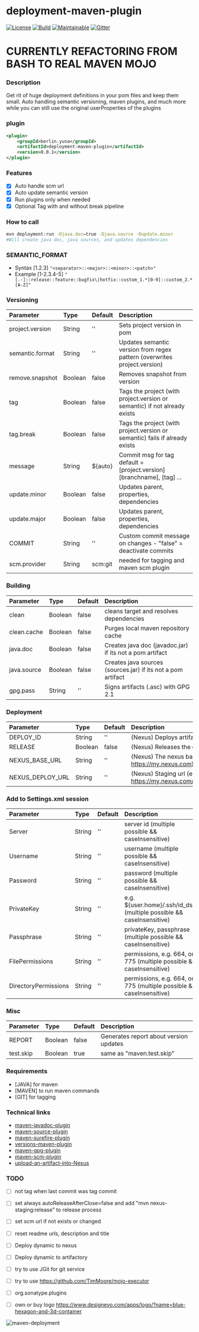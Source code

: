 # deployment-maven-plugin

[![License][License-Image]][License-Url]
[![Build][Build-Status-Image]][Build-Status-Url] 
[![Maintainable][Maintainable-image]][Maintainable-Url] 
[![Gitter][Gitter-image]][Gitter-Url] 

# CURRENTLY REFACTORING FROM BASH TO REAL MAVEN MOJO

### Description
Get rit of huge deployment definitions in your pom files and keep them small.
Auto handling semantic versioning, maven plugins, and much more while you can still use the original userProperties of the plugins   

### plugin
````xml
<plugin>
    <groupId>berlin.yuna</groupId>
    <artifactId>deployment-maven-plugin</artifactId>
    <version>0.0.1</version>
</plugin>
````

### Features
* [x] Auto handle scm url
* [x] Auto update semantic version
* [x] Run plugins only when needed
* [x] Optional Tag with and without break pipeline

### How to call
````bash
mvn deployment:run -Djava.doc=true -Djava.source -Dupdate.minor
#Will create java doc, java sources, and updates dependencies
````

### SEMANTIC_FORMAT
* Syntax \[1.2.3\]
````"<separator>::<major>::<minor>::<patch>"````
* Example \[1-2.3.4-5\]
````"[.-]::release::feature::bugfix\|hotfix::custom_1.*[0-9]::custom_2.*[A-Z]"````

### Versioning
| Parameter           | Type    | Default |  Description                                                               |
|:--------------------|:--------|:--------|:---------------------------------------------------------------------------|
| project.version     | String  | ''      | Sets project version in pom                                                |
| semantic.format     | String  | ''      | Updates semantic version from regex pattern (overwrites project.version)   |
| remove.snapshot     | Boolean | false   | Removes snapshot from version                                              |
| tag                 | Boolean | false   | Tags the project (with project.version or semantic) if not already exists  |
| tag.break           | Boolean | false   | Tags the project (with project.version or semantic) fails if already exists|
| message             | String  | ${auto} | Commit msg for tag default = \[project.version] \[branchname], \[tag] ...  |
| update.minor        | Boolean | false   | Updates parent, properties, dependencies                                   |
| update.major        | Boolean | false   | Updates parent, properties, dependencies                                   |
| COMMIT              | String  | ''      | Custom commit message on changes - "false" = deactivate commits            |
| scm.provider        | String  | scm:git | needed for tagging and maven scm plugin                                    |
### Building
| Parameter           | Type    | Default |  Description                                                               |
|:--------------------|:--------|:--------|:---------------------------------------------------------------------------|
| clean               | Boolean | false   | cleans target and resolves dependencies                                    |
| clean.cache         | Boolean | false   | Purges local maven repository cache                                        |
| java.doc            | Boolean | false   | Creates java doc (javadoc.jar) if its not a pom artifact                   |
| java.source         | Boolean | false   | Creates java sources (sources.jar) if its not a pom artifact               |
| gpg.pass            | String  | ''      | Signs artifacts (.asc) with GPG 2.1                                        |
### Deployment
| Parameter           | Type    | Default |  Description                                                               |
|:--------------------|:--------|:--------|:---------------------------------------------------------------------------|
| DEPLOY_ID           | String  | ''      | (Nexus) Deploys artifacts (server id = Settings.xml)                       |
| RELEASE             | Boolean | false   | (Nexus) Releases the deployment                                            |
| NEXUS_BASE_URL      | String  | ''      | (Nexus) The nexus base url (e.g https://my.nexus.com)                      |
| NEXUS_DEPLOY_URL    | String  | ''      | (Nexus) Staging url (e.g https://my.nexus.com/service/local/staging/deploy)|
### Add to Settings.xml session
| Parameter           | Type    | Default |  Description                                                               |
|:--------------------|:--------|:--------|:---------------------------------------------------------------------------|
| Server              | String | ''       | server id (multiple possible && caseInsensitive)                           |
| Username            | String | ''       | username (multiple possible && caseInsensitive)                            |
| Password            | String | ''       | password (multiple possible && caseInsensitive)                            |
| PrivateKey          | String | ''       | e.g. ${user.home}/.ssh/id_dsa) (multiple possible && caseInsensitive)      |
| Passphrase          | String | ''       | privateKey, passphrase (multiple possible && caseInsensitive)              |
| FilePermissions     | String | ''       | permissions, e.g. 664, or 775  (multiple possible && caseInsensitive)      |
| DirectoryPermissions| String | ''       | permissions, e.g. 664, or 775  (multiple possible && caseInsensitive)      |
### Misc
| Parameter           | Type    | Default |  Description                                                               |
|:--------------------|:--------|:--------|:---------------------------------------------------------------------------|
| REPORT              | Boolean | false   | Generates report about version updates                                     |                                            |                                                  |
| test.skip           | Boolean | true    | same as "maven.test.skip"                                                  |

### Requirements
* \[JAVA\] for maven 
* \[MAVEN\] to run maven commands
* \[GIT\] for tagging

### Technical links
* [maven-javadoc-plugin](https://maven.apache.org/plugins/maven-javadoc-plugin/)
* [maven-source-plugin](https://maven.apache.org/plugins/maven-source-plugin/)
* [maven-surefire-plugin](http://maven.apache.org/surefire/maven-surefire-plugin/test-mojo.html)
* [versions-maven-plugin](https://www.mojohaus.org/versions-maven-plugin/set-mojo.html)
* [maven-gpg-plugin](http://maven.apache.org/plugins/maven-gpg-plugin/usage.html)
* [maven-scm-plugin](http://maven.apache.org/scm/maven-scm-plugin/plugin-info.html)
* [upload-an-artifact-into-Nexus](https://support.sonatype.com/hc/en-us/articles/213465818-How-can-I-programmatically-upload-an-artifact-into-Nexus-2-)

### TODO
* [ ] not tag when last commit was tag commit
* [ ] set always autoReleaseAfterClose=false and add "mvn nexus-staging:release" to release process
* [ ] set scm url if not exists or changed
* [ ] reset readme urls, description and title
* [ ] Deploy dynamic to nexus
* [ ] Deploy dynamic to artifactory
* [ ] try to use JGit for git service
* [ ] try to use https://github.com/TimMoore/mojo-executor

* [ ] org.sonatype.plugins
* [ ] own or buy logo https://www.designevo.com/apps/logo/?name=blue-hexagon-and-3d-container

![maven-deployment](src/main/resources/banner.png "maven-deployment")

[License-Url]: https://www.apache.org/licenses/LICENSE-2.0
[License-Image]: https://img.shields.io/badge/License-Apache2-blue.svg
[github-release]: https://github.com/YunaBraska/maven-deployment
[Build-Status-Url]: https://travis-ci.org/YunaBraska/maven-deployment
[Build-Status-Image]: https://travis-ci.org/YunaBraska/maven-deployment.svg?branch=master
[Coverage-Url]: https://codecov.io/gh/YunaBraska/maven-deployment?branch=master
[Coverage-image]: https://codecov.io/gh/YunaBraska/maven-deployment/branch/master/graphs/badge.svg
[Version-url]: https://github.com/YunaBraska/maven-deployment
[Version-image]: https://badge.fury.io/gh/YunaBraska%2Fmaven-deployment.svg
[Central-url]: https://search.maven.org/#search%7Cga%7C1%7Ca%3A%22maven-deployment%22
[Central-image]: https://maven-badges.herokuapp.com/maven-central/berlin.yuna/maven-deployment/badge.svg
[Maintainable-Url]: https://codeclimate.com/github/YunaBraska/maven-deployment
[Maintainable-image]: https://codeclimate.com/github/YunaBraska/maven-deployment.svg
[Gitter-Url]: https://gitter.im/nats-streaming-server-embedded/Lobby
[Gitter-image]: https://img.shields.io/badge/gitter-join%20chat%20%E2%86%92-brightgreen.svg
[Javadoc-url]: http://javadoc.io/doc/berlin.yuna/maven-deployment
[Javadoc-image]: http://javadoc.io/badge/berlin.yuna/maven-deployment.svg